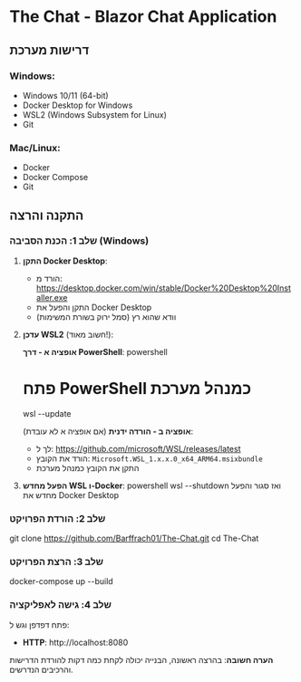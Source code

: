 # The Chat - Blazor Chat Application

## דרישות מערכת

### Windows:
- Windows 10/11 (64-bit)
- Docker Desktop for Windows
- WSL2 (Windows Subsystem for Linux)
- Git

### Mac/Linux:
- Docker
- Docker Compose
- Git

## התקנה והרצה

### שלב 1: הכנת הסביבה (Windows)

1. **התקן Docker Desktop**:
   - הורד מ: https://desktop.docker.com/win/stable/Docker%20Desktop%20Installer.exe
   - התקן והפעל את Docker Desktop
   - וודא שהוא רץ (סמל ירוק בשורת המשימות)

2. **עדכן WSL2** (חשוב מאוד!):
   
   **אופציה א - דרך PowerShell**:
   powershell
   # פתח PowerShell כמנהל מערכת
   wsl --update
   
   
   **אופציה ב - הורדה ידנית** (אם אופציה א לא עובדת):
   - לך ל: https://github.com/microsoft/WSL/releases/latest
   - הורד את הקובץ: `Microsoft.WSL_1.x.x.0_x64_ARM64.msixbundle`
   - התקן את הקובץ כמנהל מערכת

3. **הפעל מחדש WSL ו-Docker**:
powershell
   wsl --shutdown
   ואז סגור והפעל מחדש את Docker Desktop

### שלב 2: הורדת הפרויקט
git clone https://github.com/Barffrach01/The-Chat.git
cd The-Chat

### שלב 3: הרצת הפרויקט
docker-compose up --build

### שלב 4: גישה לאפליקציה
פתח דפדפן וגש ל:
- **HTTP**: http://localhost:8080


**הערה חשובה**: בהרצה ראשונה, הבנייה יכולה לקחת כמה דקות להורדת הדרישות והרכיבים הנדרשים.
